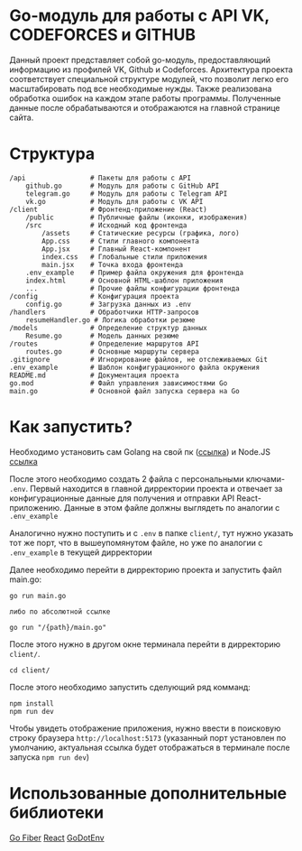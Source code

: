 # Go-модуль для работы с API VK, CODEFORCES и GITHUB
Данный проект представляет собой go-модуль, предоставляющий информацию из профилей VK, Github и Codeforces. 
Архитектура проекта соответствует специальной структуре модулей, что позволит легко его масштабировать под все необходимые нужды.
Также реализована обработка ошибок на каждом этапе работы программы.
Полученные данные после обрабатываются и отображаются на главной странице сайта.
# Структура
```
/api                # Пакеты для работы с API  
    github.go       # Модуль для работы с GitHub API  
    telegram.go     # Модуль для работы с Telegram API  
    vk.go           # Модуль для работы с VK API  
/client             # Фронтенд-приложение (React)  
    /public         # Публичные файлы (иконки, изображения)  
    /src            # Исходный код фронтенда  
        /assets     # Статические ресурсы (графика, лого)  
        App.css     # Стили главного компонента  
        App.jsx     # Главный React-компонент  
        index.css   # Глобальные стили приложения  
        main.jsx    # Точка входа фронтенда  
    .env_example    # Пример файла окружения для фронтенда  
    index.html      # Основной HTML-шаблон приложения  
    ...             # Прочие файлы конфигурации фронтенда  
/config             # Конфигурация проекта  
    config.go       # Загрузка данных из .env  
/handlers           # Обработчики HTTP-запросов  
    resumeHandler.go # Логика обработки резюме  
/models             # Определение структур данных  
    Resume.go       # Модель данных резюме  
/routes             # Определение маршрутов API  
    routes.go       # Основные маршруты сервера  
.gitignore          # Игнорирование файлов, не отслеживаемых Git  
.env_example        # Шаблон конфигурационного файла окружения  
README.md           # Документация проекта  
go.mod              # Файл управления зависимостями Go  
main.go             # Основной файл запуска сервера на Go  
```
# Как запустить? 
Необходимо установить сам Golang на свой пк ([ссылка](https://go.dev/doc/install)) и Node.JS [ссылка](https://nodejs.org/en)

После этого необходимо создать 2 файла с персональными ключами- `.env`. 
Первый находится в главной дирректории проекта и отвечает за конфигурационные данные для получения и отправки API React-приложению.
Данные в этом файле должны выглядеть по аналогии с `.env_example`

Аналогично нужно поступить и с `.env` в папке `client/`, тут нужно указать тот же порт, что в вышеупомянутом файле, но уже по аналогии с `.env_example` в текущей дирректории

Далее необходимо перейти в дирректорию проекта и запустить файл main.go:
```
go run main.go

либо по абсолютной ссылке

go run "/{path}/main.go"
```

После этого нужно в другом окне терминала перейти в дирректорию `client/`.
```
cd client/
```
После этого необходимо запустить сделующий ряд комманд:
```
npm install
npm run dev
```

Чтобы увидеть отображение приложения, нужно ввести в поисковую строку браузера `http://localhost:5173` (указанный порт установлен по умолчанию, актуальная ссылка будет отображаться в терминале после запуска `npm run dev`)

# Использованные дополнительные библиотеки
[Go Fiber](https://github.com/gofiber/fiber)
[React](https://react.dev/)
[GoDotEnv](github.com/joho/godotenv)
